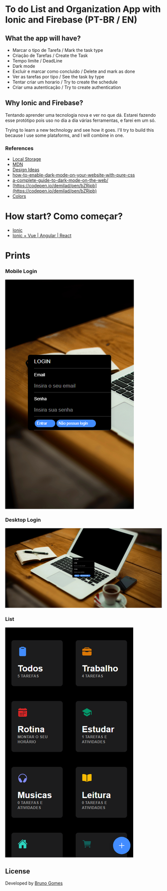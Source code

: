 # To do List and Organization App with Ionic and Firebase (PT-BR / EN)

## What the app will have?
- Marcar o tipo de Tarefa / Mark the task type
- Criação de Tarefas / Create the Task
- Tempo limite / DeadLine  
- Dark mode 
- Excluir e marcar como concluido / Delete and mark as done
- Ver as tarefas por tipo / See the task by type
- Tentar criar um horario / Try to create the schedule
- Criar uma autenticação / Try to create authentication 

## Why Ionic and Firebase?
Tentando aprender uma tecnologia nova e ver no que dá. Estarei fazendo esse protótipo pois uso no dia a dia várias ferramentas, e farei em um só. 

Trying to learn a new technology and see how it goes. I'll try to build this because I use some plataforms, and I will combine in one. 


### References

- [Local Storage](https://blog.logrocket.com/the-complete-guide-to-using-localstorage-in-javascript-apps-ba44edb53a36/)
- [MDN](https://developer.mozilla.org/en-US/)
- [Design Ideas](https://dribbble.com/tags/calendar)
- [how-to-enable-dark-mode-on-your-website-with-pure-css](https://medium.com/js-dojo/how-to-enable-dark-mode-on-your-website-with-pure-css-32640335474) 
- [a-complete-guide-to-dark-mode-on-the-web/](https://css-tricks.com/a-complete-guide-to-dark-mode-on-the-web/)
- [https://codepen.io/demilad/pen/bZRjpb](https://codepen.io/demilad/pen/bZRjpb)
- [Colors](https://dribbble.com/shots/14590159--Meeting-Modal-Creator)

# How start? Como começar?
- [Ionic](https://ionicframework.com)
- [Ionic + Vue | Angular | React ](https://ionicframework.com/start#basics)

# Prints
### Mobile Login
![image](OrganizeIF/public/assets/print0.png)
### Desktop Login
![image](OrganizeIF/public/assets/print0_pc.png)
### List 
![image](OrganizeIF/public/assets/print1.png)

## License

Developed by [Bruno Gomes](https://github.com/brunogomes98)

